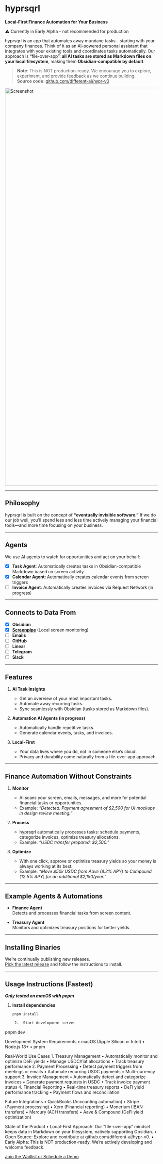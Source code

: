 # hyprsqrl

**Local-First Finance Automation for Your Business**  

⚠️ Currently in Early Alpha - not recommended for production

hyprsqrl is an app that automates away mundane tasks—starting with your company finances. Think of it as an AI-powered personal assistant that integrates with your existing tools and coordinates tasks automatically. Our approach is “file-over-app”: **all AI tasks are stored as Markdown files on your local filesystem**, making them **Obsidian-compatible by default**.

> **Note**: This is NOT production-ready. We encourage you to explore, experiment, and provide feedback as we continue building.  
> **Source code**: [github.com/different-ai/hypr-v0](https://github.com/different-ai/hypr-v0)

<img width="1312" alt="Screenshot" src="https://github.com/user-attachments/assets/b4b63992-62da-4553-b240-fcd8d0d2e54a" />

---

## Philosophy

hyprsqrl is built on the concept of **“eventually invisible software.”** If we do our job well, you’ll spend less and less time actively managing your financial tools—and more time focusing on your business.

---

## Agents

We use AI agents to watch for opportunities and act on your behalf:

- [x] **Task Agent**: Automatically creates tasks in Obsidian-compatible Markdown based on screen activity  
- [x] **Calendar Agent**: Automatically creates calendar events from screen triggers  
- [ ] **Invoice Agent**: Automatically creates invoices via Request Network (in progress)

---

## Connects to Data From

- [x] **Obsidian**  
- [x] **[Screenpipe](https://screenpi.pe/)** (Local screen monitoring)  
- [ ] **Emails**  
- [ ] **GitHub**  
- [ ] **Linear**  
- [ ] **Telegram**  
- [ ] **Slack**  

---

## Features

1. **AI Task Insights**  
   - Get an overview of your most important tasks.  
   - Automate away recurring tasks.  
   - Sync seamlessly with Obsidian (tasks stored as Markdown files).

2. **Automation AI Agents (in progress)**  
   - Automatically handle repetitive tasks.  
   - Generate calendar events, tasks, and invoices.

3. **Local-First**  
   - Your data lives where you do, not in someone else’s cloud.  
   - Privacy and durability come naturally from a file-over-app approach.

---

## Finance Automation Without Constraints

1. **Monitor**  
   - AI scans your screen, emails, messages, and more for potential financial tasks or opportunities.  
   - Example: *“Detected: Payment agreement of \$2,500 for UI mockups in design review meeting.”*

2. **Process**  
   - hyprsqrl automatically processes tasks: schedule payments, categorize invoices, optimize treasury allocations.  
   - Example: *“USDC transfer prepared: \$2,500.”*

3. **Optimize**  
   - With one click, approve or optimize treasury yields so your money is always working at its best.  
   - Example: *“Move \$50k USDC from Aave (8.2% APY) to Compound (12.5% APY) for an additional \$2,150/year.”*

---

## Example Agents & Automations

- **Finance Agent**  
  Detects and processes financial tasks from screen content.  

- **Treasury Agent**  
  Monitors and optimizes treasury positions for better yields.  

---

## Installing Binaries

We’re continually publishing new releases.  
[Pick the latest release](https://github.com/different-ai/hypr-v0/tags) and follow the instructions to install.

---

## Usage Instructions (Fastest)

**_Only tested on macOS with pnpm_**

1. **Install dependencies**  
   ```bash
   pnpm install

	2.	Start development server

pnpm dev



Development System Requirements
	•	macOS (Apple Silicon or Intel)
	•	Node.js 18+
	•	pnpm

Real-World Use Cases
	1.	Treasury Management
	•	Automatically monitor and optimize DeFi yields
	•	Manage USDC/fiat allocations
	•	Track treasury performance
	2.	Payment Processing
	•	Detect payment triggers from meetings or emails
	•	Automate recurring USDC payments
	•	Multi-currency support
	3.	Invoice Management
	•	Automatically detect and categorize invoices
	•	Generate payment requests in USDC
	•	Track invoice payment status
	4.	Financial Reporting
	•	Real-time treasury reports
	•	DeFi yield performance tracking
	•	Payment flows and reconciliation

Future Integrations
	•	QuickBooks (Accounting automation)
	•	Stripe (Payment processing)
	•	Xero (Financial reporting)
	•	Monerium (IBAN transfers)
	•	Mercury (ACH transfers)
	•	Aave & Compound (DeFi yield optimization)

State of the Product
	•	Local-First Approach: Our “file-over-app” mindset keeps data in Markdown on your filesystem, natively supporting Obsidian.
	•	Open Source: Explore and contribute at github.com/different-ai/hypr-v0.
	•	Early Alpha: This is NOT production-ready. We’re actively developing and welcome feedback.

[Join the Waitlist or Schedule a Demo](https://hyprsqrl)


